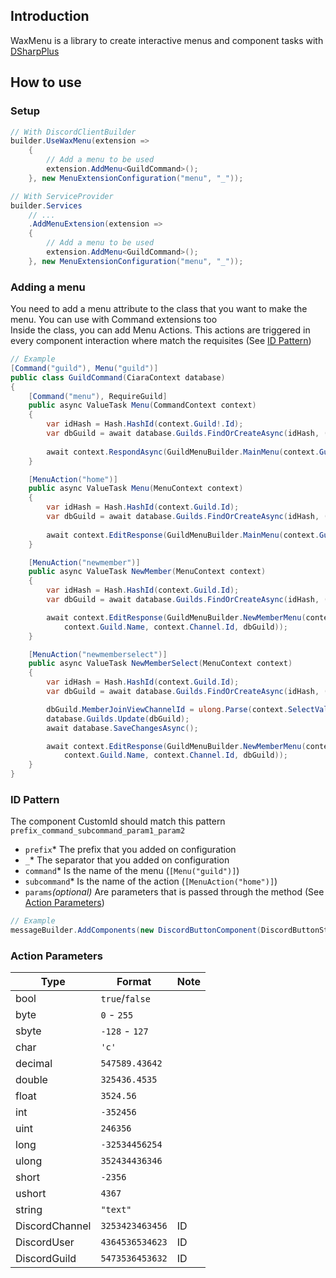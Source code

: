 ## Introduction
WaxMenu is a library to create interactive menus and component tasks with [DSharpPlus](https://github.com/DSharpPlus/DSharpPlus)

## How to use

### Setup
````csharp
// With DiscordClientBuilder
builder.UseWaxMenu(extension =>
    {
        // Add a menu to be used
        extension.AddMenu<GuildCommand>();
    }, new MenuExtensionConfiguration("menu", "_"));
````

````csharp
// With ServiceProvider
builder.Services
    // ...
    .AddMenuExtension(extension =>
    {
        // Add a menu to be used
        extension.AddMenu<GuildCommand>();
    }, new MenuExtensionConfiguration("menu", "_"));
````

### Adding a menu
You need to add a menu attribute to the class that you want to make the menu. You can use with Command extensions too
<br/>Inside the class, you can add Menu Actions. This actions are triggered in every component interaction where match the requisites (See [ID Pattern](#id-pattern))

````csharp
// Example
[Command("guild"), Menu("guild")]
public class GuildCommand(CiaraContext database)
{
    [Command("menu"), RequireGuild]
    public async ValueTask Menu(CommandContext context)
    {
        var idHash = Hash.HashId(context.Guild!.Id);
        var dbGuild = await database.Guilds.FindOrCreateAsync(idHash, () => new BotGuild { IdHash = idHash }, database);
        
        await context.RespondAsync(GuildMenuBuilder.MainMenu(context.Guild.Name, dbGuild));
    }

    [MenuAction("home")]
    public async ValueTask Menu(MenuContext context)
    {
        var idHash = Hash.HashId(context.Guild.Id);
        var dbGuild = await database.Guilds.FindOrCreateAsync(idHash, () => new BotGuild { IdHash = idHash }, database);
        
        await context.EditResponse(GuildMenuBuilder.MainMenu(context.Guild.Name, dbGuild));
    }

    [MenuAction("newmember")]
    public async ValueTask NewMember(MenuContext context)
    {
        var idHash = Hash.HashId(context.Guild.Id);
        var dbGuild = await database.Guilds.FindOrCreateAsync(idHash, () => new BotGuild { IdHash = idHash }, database);

        await context.EditResponse(GuildMenuBuilder.NewMemberMenu(context.Guild.Channels.Values,
            context.Guild.Name, context.Channel.Id, dbGuild));
    }

    [MenuAction("newmemberselect")]
    public async ValueTask NewMemberSelect(MenuContext context)
    {
        var idHash = Hash.HashId(context.Guild.Id);
        var dbGuild = await database.Guilds.FindOrCreateAsync(idHash, () => new BotGuild { IdHash = idHash }, database);

        dbGuild.MemberJoinViewChannelId = ulong.Parse(context.SelectValues[0]);
        database.Guilds.Update(dbGuild);
        await database.SaveChangesAsync();

        await context.EditResponse(GuildMenuBuilder.NewMemberMenu(context.Guild.Channels.Values,
            context.Guild.Name, context.Channel.Id, dbGuild));
    }
}
````

### ID Pattern
The component CustomId should match this pattern
``prefix_command_subcommand_param1_param2``
- `prefix`* The prefix that you added on configuration
- `_`* The separator that you added on configuration
- `command`* Is the name of the menu (`[Menu("guild")]`)
- `subcommand`* Is the name of the action (`[MenuAction("home")]`)
- `params`*(optional)* Are parameters that is passed through the method (See [Action Parameters](#action-parameters))

````csharp
// Example
messageBuilder.AddComponents(new DiscordButtonComponent(DiscordButtonStyle.Secondary, "menu_guild_home", "Home"));
````

### Action Parameters

| Type           | Format          | Note |
|----------------|-----------------|------|
| bool           | `true`/`false`  |      |
| byte           | `0` - `255`     |      |
| sbyte          | `-128` - `127`  |      |
| char           | `'c'`           |      |
| decimal        | `547589.43642`  |      | 
| double         | `325436.4535`   |      |
| float          | `3524.56`       |      | 
| int            | `-352456`       |      |
| uint           | `246356`        |      |
| long           | `-32534456254`  |      |
| ulong          | `352434436346`  |      |
| short          | `-2356`         |      |
| ushort         | `4367`          |      |
| string         | `"text"`        |      |
| DiscordChannel | `3253423463456` | ID   |
| DiscordUser    | `4364536534623` | ID   |
| DiscordGuild   | `5473536453632` | ID   |